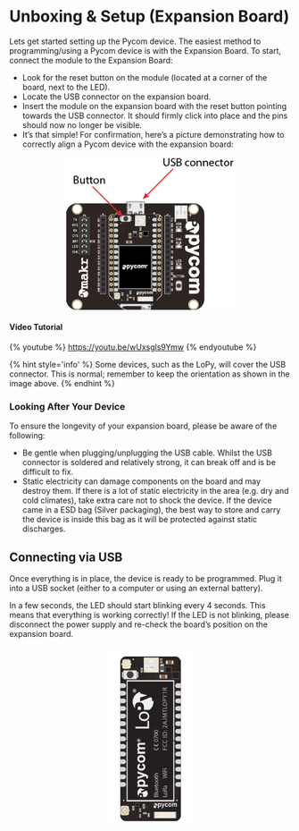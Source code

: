 # Unboxing & Setup (Expansion Board)

Lets get started setting up the Pycom device. The easiest method to programming/using a Pycom device is with the Expansion Board. To start, connect the module to the Expansion Board:

- Look for the reset button on the module (located at a corner of the board, next to the LED).
- Locate the USB connector on the expansion board.
- Insert the module on the expansion board with the reset button pointing towards the USB connector. It should firmly click into place and the pins should now no longer be visible.
- It’s that simple! For confirmation, here’s a picture demonstrating how to correctly align a Pycom device with the expansion board:

<p align="center"><img src ="../../img/placement.png" width="300"></p>

#### Video Tutorial

{% youtube %}
https://youtu.be/wUxsgls9Ymw
{% endyoutube %}

{% hint style='info' %}
Some devices, such as the LoPy, will cover the USB connector. This is normal; remember to keep the orientation as shown in the image above.
{% endhint %}

### Looking After Your Device
To ensure the longevity of your expansion board, please be aware of the following:

- Be gentle when plugging/unplugging the USB cable. Whilst the USB connector is soldered and relatively strong, it can break off and is be difficult to fix.
- Static electricity can damage components on the board and may destroy them. If there is a lot of static electricity in the area (e.g. dry and cold climates), take extra care not to shock the device. If the device came in a ESD bag (Silver packaging), the best way to store and carry the device is inside this bag as it will be protected against static discharges.

## Connecting via USB

Once everything is in place, the device is ready to be programmed. Plug it into a USB socket (either to a computer or using an external battery).

In a few seconds, the LED should start blinking every 4 seconds. This means that everything is working correctly! If the LED is not blinking, please disconnect the power supply and re-check the board’s position on the expansion board.

<p align="center"><img src ="../../img/blinking.gif" width="150"></p>
